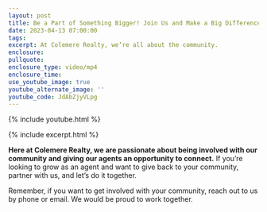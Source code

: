 ```yaml
---
layout: post
title: Be a Part of Something Bigger! Join Us and Make a Big Difference!
date: 2023-04-13 07:00:00
tags:
excerpt: At Colemere Realty, we’re all about the community.
enclosure:
pullquote:
enclosure_type: video/mp4
enclosure_time:
use_youtube_image: true
youtube_alternate_image: ''
youtube_code: JdAbZjyVLpg
---
```

{% include youtube.html %}

{% include excerpt.html %}

**Here at Colemere Realty, we are passionate about being involved with our community and giving our agents an opportunity to connect.**&nbsp;If you’re looking to grow as an agent and want to give back to your community, partner with us, and let’s do it together.

Remember, if you want to get involved with your community, reach out to us by phone or email. We would be proud to work together.